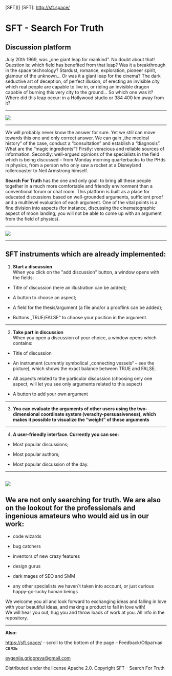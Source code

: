 [SFT][]
[SFT]: http://sft.space/

# SFT - Search For Truth
## Discussion platform

July 20th 1969, was „one giant leap for mankind”. No doubt about that! Question is: which field has benefited from that leap? Was it a breakthrough in the space technology? Stardust, romance, exploration, pioneer spirit, glamour of the unknown... Or was it a giant leap for the cinema? The dark seductive art of deception, of perfect illusion, of erecting an invisible city which real people are capable to live in, or riding an invisible dragon capable of burning this very city to the ground... So which one was it? Where did this leap occur: in a Hollywood studio or 384 400 km away from it?
***


![](https://s2.imagebanana.com/file/191124/4JtrCxP3.png)

***

We will probably never know the answer for sure. Yet we still can move towards this one and only correct answer. We can gain „the medical history“ of the case, conduct a “consultation” and establish a “diagnosis”. What are the “magic ingredients”? Firstly: veracious and reliable sources of information. Secondly: well-argued opinions of the specialists in the field which is being discussed – from Monday morning quarterbacks to the PHds in physics, from a person who only saw a rocket at a Disneyland rollercoaster to Neil Armstrong himself.  

**Search For Truth** has the one and only goal: to bring all these people together in a much more comfortable and friendly environment than a conventional forum or chat room. This platform is built as a place for educated discussions based on well-grounded arguments, sufficient proof and a multilevel evaluation of each argument. One of the vital points is a fine division into aspects (for instance, discussing the cinematographic aspect of moon landing, you will not be able to come up with an argument from the field of physics). 


***
![](https://s1.imagebanana.com/file/191124/TbAc5mVK.png)

***
## SFT instruments which are already implemented: 

1. **Start a discussion**  
When you click on the "add discussion" button, a window opens with the fields: 

* Title of discussion (here an illustration can be added);  

* A button to choose an aspect;  

* A field for the thesis/argument (a file and/or a prooflink can be added);  

* Buttons „TRUE/FALSE“ to choose your position in the argument.  
---
2. **Take part in discussion**  
When you open a discussion of your choice, a window opens which contains:  

* Title of discussion 

* An instrument (currently symbolical „connecting vessels“ – see the picture), which shows the exact balance between TRUE and FALSE.  

* All aspects related to the particular discussion (choosing only one aspect, will let you see only arguments related to this aspect)  

* A button to add your own argument  
---
3. **You can evaluate the arguments of other users using the two-dimensional coordinate system (veracity-persuasiveness), which makes it possible to visualize the “weight” of these arguments**
---
4. **A user-friendly interface. Currently you can see:**

* Most popular discussions;  

* Most popular authors;  

* Most popular discussion of the day.  
---
![](https://s1.imagebanana.com/file/191124/yQIhGfld.png)
---
## We are not only searching for truth. We are also on the lookout for the professionals and ingenious amateurs who would aid us in our work:  

* code wizards  

* bug catchers 

* inventors of new crazy features   

* design gurus  

* dark mages of SEO and SMM   

* any other specialists we haven´t taken into account, or just curious happy-go-lucky human beings  

We welcome you all and look forward to exchanging ideas and falling in love with your beautiful ideas, and making a product to fall in love with!  
We will hear you out, hug you and throw loads of work at you. 
All info in the repository.  

---
**Also:** 

https://sft.space/ - scroll to tthe bottom of the page – Feedback/Обратная связь  

evgenija.grigoreva@gmail.com 

Distributed under the license Apache 2.0. Copyright SFT - Search For Truth
